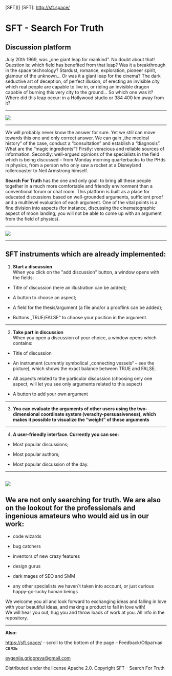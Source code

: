 [SFT][]
[SFT]: http://sft.space/

# SFT - Search For Truth
## Discussion platform

July 20th 1969, was „one giant leap for mankind”. No doubt about that! Question is: which field has benefited from that leap? Was it a breakthrough in the space technology? Stardust, romance, exploration, pioneer spirit, glamour of the unknown... Or was it a giant leap for the cinema? The dark seductive art of deception, of perfect illusion, of erecting an invisible city which real people are capable to live in, or riding an invisible dragon capable of burning this very city to the ground... So which one was it? Where did this leap occur: in a Hollywood studio or 384 400 km away from it?
***


![](https://s2.imagebanana.com/file/191124/4JtrCxP3.png)

***

We will probably never know the answer for sure. Yet we still can move towards this one and only correct answer. We can gain „the medical history“ of the case, conduct a “consultation” and establish a “diagnosis”. What are the “magic ingredients”? Firstly: veracious and reliable sources of information. Secondly: well-argued opinions of the specialists in the field which is being discussed – from Monday morning quarterbacks to the PHds in physics, from a person who only saw a rocket at a Disneyland rollercoaster to Neil Armstrong himself.  

**Search For Truth** has the one and only goal: to bring all these people together in a much more comfortable and friendly environment than a conventional forum or chat room. This platform is built as a place for educated discussions based on well-grounded arguments, sufficient proof and a multilevel evaluation of each argument. One of the vital points is a fine division into aspects (for instance, discussing the cinematographic aspect of moon landing, you will not be able to come up with an argument from the field of physics). 


***
![](https://s1.imagebanana.com/file/191124/TbAc5mVK.png)

***
## SFT instruments which are already implemented: 

1. **Start a discussion**  
When you click on the "add discussion" button, a window opens with the fields: 

* Title of discussion (here an illustration can be added);  

* A button to choose an aspect;  

* A field for the thesis/argument (a file and/or a prooflink can be added);  

* Buttons „TRUE/FALSE“ to choose your position in the argument.  
---
2. **Take part in discussion**  
When you open a discussion of your choice, a window opens which contains:  

* Title of discussion 

* An instrument (currently symbolical „connecting vessels“ – see the picture), which shows the exact balance between TRUE and FALSE.  

* All aspects related to the particular discussion (choosing only one aspect, will let you see only arguments related to this aspect)  

* A button to add your own argument  
---
3. **You can evaluate the arguments of other users using the two-dimensional coordinate system (veracity-persuasiveness), which makes it possible to visualize the “weight” of these arguments**
---
4. **A user-friendly interface. Currently you can see:**

* Most popular discussions;  

* Most popular authors;  

* Most popular discussion of the day.  
---
![](https://s1.imagebanana.com/file/191124/yQIhGfld.png)
---
## We are not only searching for truth. We are also on the lookout for the professionals and ingenious amateurs who would aid us in our work:  

* code wizards  

* bug catchers 

* inventors of new crazy features   

* design gurus  

* dark mages of SEO and SMM   

* any other specialists we haven´t taken into account, or just curious happy-go-lucky human beings  

We welcome you all and look forward to exchanging ideas and falling in love with your beautiful ideas, and making a product to fall in love with!  
We will hear you out, hug you and throw loads of work at you. 
All info in the repository.  

---
**Also:** 

https://sft.space/ - scroll to tthe bottom of the page – Feedback/Обратная связь  

evgenija.grigoreva@gmail.com 

Distributed under the license Apache 2.0. Copyright SFT - Search For Truth
